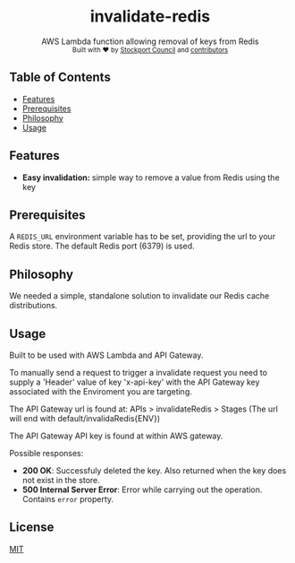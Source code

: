 <h1 align="center">invalidate-redis</h1>
 
<div align="center">
  AWS Lambda function allowing removal of keys from Redis
</div>
 
<div align="center">
  <sub>Built with ❤︎ by
  <a href="https://www.stockport.gov.uk">Stockport Council</a> and
  <a href="">
    contributors
  </a>
</div>
 
## Table of Contents
- [Features](#features)
- [Prerequisites](#prerequisites)
- [Philosophy](#philosophy)
- [Usage](#usage)
 
## Features
- __Easy invalidation:__ simple way to remove a value from Redis using the key

## Prerequisites
A `REDIS_URL` environment variable has to be set, providing the url to your Redis store. The default Redis port (6379) is used.
 
## Philosophy
We needed a simple, standalone solution to invalidate our Redis cache distributions. 

## Usage
Built to be used with AWS Lambda and API Gateway. 

To manually send a request to trigger a invalidate request you need to supply a 'Header' value of key 'x-api-key' with the API Gateway key associated with the Enviroment you are targeting.

The API Gateway url is found at: APIs > invalidateRedis > Stages (The url will end with default/invalidaRedis{ENV})

The API Gateway API key is found at within AWS gateway.

Possible responses:
* __200 OK__: Successfuly deleted the key. Also returned when the key does not exist in the store.
* __500 Internal Server Error__: Error while carrying out the operation. Contains `error` property. 

## License
[MIT](https://tldrlegal.com/license/mit-license)
